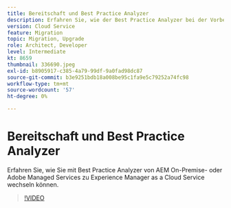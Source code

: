 ```yaml
---
title: Bereitschaft und Best Practice Analyzer
description: Erfahren Sie, wie der Best Practice Analyzer bei der Vorbereitung Ihrer Anwendung helfen kann, um sie in den Experience Manager-as a Cloud Service zu verschieben.
version: Cloud Service
feature: Migration
topic: Migration, Upgrade
role: Architect, Developer
level: Intermediate
kt: 8659
thumbnail: 336690.jpeg
exl-id: b8905917-c385-4a79-99df-9a0fad98dc87
source-git-commit: b3e9251bdb18a008be95c1fa9e5c79252a74fc98
workflow-type: tm+mt
source-wordcount: '57'
ht-degree: 0%

---
```


# Bereitschaft und Best Practice Analyzer

Erfahren Sie, wie Sie mit Best Practice Analyzer von AEM On-Premise- oder Adobe Managed Services zu Experience Manager as a Cloud Service wechseln können.

>[!VIDEO](https://video.tv.adobe.com/v/336690?quality=12&learn=on)
